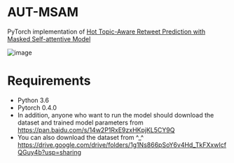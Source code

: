 # AUT-MSAM
PyTorch implementation of [Hot Topic-Aware Retweet Prediction with Masked Self-attentive Model](http://jkx.fudan.edu.cn/paper/sigir2019.retweetmask.pdf)
   
   
![image](https://github.com/fduMark/AUT-MSAM/raw/master/model.jpg)
   
# Requirements
+ Python 3.6
+ Pytorch 0.4.0
+ In addition, anyone who want to run the model should download the dataset and trained model parameters from https://pan.baidu.com/s/14w2P1RxE9zxHKpjKL5CY9Q
+ You can also download the dataset from ^_^ https://drive.google.com/drive/folders/1g1Ns866pSoY6v4Hd_TkFXxwIcfQGuy4b?usp=sharing

